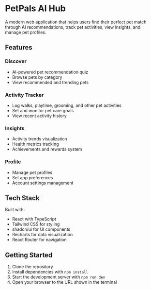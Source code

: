 
# PetPals AI Hub

A modern web application that helps users find their perfect pet match through AI recommendations, track pet activities, view insights, and manage pet profiles.

## Features

### Discover
- AI-powered pet recommendation quiz
- Browse pets by category
- View recommended and trending pets

### Activity Tracker
- Log walks, playtime, grooming, and other pet activities
- Set and monitor pet care goals
- View recent activity history

### Insights
- Activity trends visualization
- Health metrics tracking
- Achievements and rewards system

### Profile
- Manage pet profiles
- Set app preferences
- Account settings management

## Tech Stack

Built with:
- React with TypeScript
- Tailwind CSS for styling
- shadcn/ui for UI components
- Recharts for data visualization
- React Router for navigation

## Getting Started

1. Clone the repository
2. Install dependencies with `npm install`
3. Start the development server with `npm run dev`
4. Open your browser to the URL shown in the terminal
